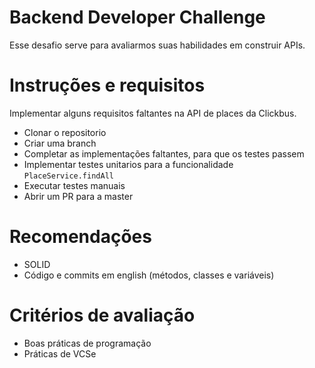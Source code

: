 # Backend Developer Challenge

Esse desafio serve para avaliarmos suas habilidades em construir APIs.

# Instruções e requisitos
Implementar alguns requisitos faltantes na API de places da Clickbus.

- Clonar o repositorio
- Criar uma branch
- Completar as implementações faltantes, para que os testes passem
- Implementar testes unitarios para a funcionalidade `PlaceService.findAll`
- Executar testes manuais
- Abrir um PR para a master

# Recomendações
- SOLID
- Código e commits em english (métodos, classes e variáveis)

# Critérios de avaliação
- Boas práticas de programação
- Práticas de VCSe